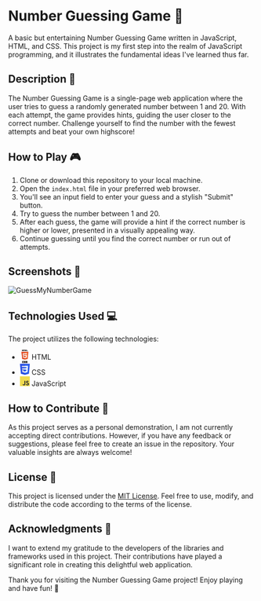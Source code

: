 # Number Guessing Game 🎲

A basic but entertaining Number Guessing Game written in JavaScript, HTML, and CSS. This project is my first step into the realm of JavaScript programming, and it illustrates the fundamental ideas I've learned thus far.

## Description 📝

The Number Guessing Game is a single-page web application where the user tries to guess a randomly generated number between 1 and 20. With each attempt, the game provides hints, guiding the user closer to the correct number. Challenge yourself to find the number with the fewest attempts and beat your own highscore!

## How to Play 🎮

1. Clone or download this repository to your local machine.
2. Open the `index.html` file in your preferred web browser.
3. You'll see an input field to enter your guess and a stylish "Submit" button.
4. Try to guess the number between 1 and 20.
5. After each guess, the game will provide a hint if the correct number is higher or lower, presented in a visually appealing way.
6. Continue guessing until you find the correct number or run out of attempts.

## Screenshots 📸

![GuessMyNumberGame](https://github.com/TahaZahid24/NumberGuessGameJavaScript/assets/139172162/8b324fd0-8929-43de-94da-31584e46c8f5) 

## Technologies Used 💻

The project utilizes the following technologies:

- <img src="html-logo.png" alt="HTML Logo" style="width: 20px; height: auto;" >
  HTML
- <img src="css-logo.png" alt="CSS Logo" style="width: 20px; height: auto;">
  CSS
- <img src="js-logo.png" alt="JavaScript Logo" style="width: 20px; height: auto;">
  JavaScript

## How to Contribute 🤝

As this project serves as a personal demonstration, I am not currently accepting direct contributions. However, if you have any feedback or suggestions, please feel free to create an issue in the repository. Your valuable insights are always welcome!

## License 📜

This project is licensed under the [MIT License](LICENSE). Feel free to use, modify, and distribute the code according to the terms of the license.

## Acknowledgments 🙏

I want to extend my gratitude to the developers of the libraries and frameworks used in this project. Their contributions have played a significant role in creating this delightful web application.

Thank you for visiting the Number Guessing Game project! Enjoy playing and have fun! 🚀


